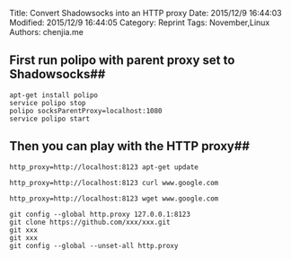 Title: Convert Shadowsocks into an HTTP proxy
Date: 2015/12/9 16:44:03 
Modified: 2015/12/9 16:44:05 
Category: Reprint
Tags: November,Linux
Authors: chenjia.me

## First run polipo with parent proxy set to Shadowsocks##

	apt-get install polipo
	service polipo stop
	polipo socksParentProxy=localhost:1080
	service polipo start

## Then you can play with the HTTP proxy##

	http_proxy=http://localhost:8123 apt-get update

	http_proxy=http://localhost:8123 curl www.google.com

	http_proxy=http://localhost:8123 wget www.google.com

    git config --global http.proxy 127.0.0.1:8123
    git clone https://github.com/xxx/xxx.git
    git xxx
    git xxx
    git config --global --unset-all http.proxy